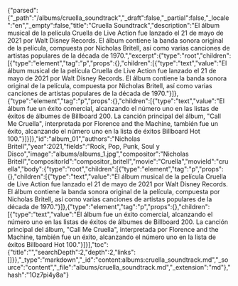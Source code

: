 {"parsed":{"_path":"/albums/cruella_soundtrack","_draft":false,"_partial":false,"_locale":"en","_empty":false,"title":"Cruella Soundtrack","description":"El álbum musical de la película Cruella de Live Action fue lanzado el 21 de mayo de 2021 por Walt Disney Records. El álbum contiene la banda sonora original de la película, compuesta por Nicholas Britell, así como varias canciones de artistas populares de la década de 1970.","excerpt":{"type":"root","children":[{"type":"element","tag":"p","props":{},"children":[{"type":"text","value":"El álbum musical de la película Cruella de Live Action fue lanzado el 21 de mayo de 2021 por Walt Disney Records. El álbum contiene la banda sonora original de la película, compuesta por Nicholas Britell, así como varias canciones de artistas populares de la década de 1970."}]},{"type":"element","tag":"p","props":{},"children":[{"type":"text","value":"El álbum fue un éxito comercial, alcanzando el número uno en las listas de éxitos de álbumes de Billboard 200. La canción principal del álbum, \"Call Me Cruella\", interpretada por Florence and the Machine, también fue un éxito, alcanzando el número uno en la lista de éxitos Billboard Hot 100."}]}]},"id":"album_01","authors":"Nicholas Britell","year":2021,"fields":"Rock, Pop, Punk, Soul y Disco","image":"albums/albums_1.jpg","compositor":"Nicholas Britell","compositorId":"compositor_britell","movie":"Cruella","movieId":"cruella","body":{"type":"root","children":[{"type":"element","tag":"p","props":{},"children":[{"type":"text","value":"El álbum musical de la película Cruella de Live Action fue lanzado el 21 de mayo de 2021 por Walt Disney Records. El álbum contiene la banda sonora original de la película, compuesta por Nicholas Britell, así como varias canciones de artistas populares de la década de 1970."}]},{"type":"element","tag":"p","props":{},"children":[{"type":"text","value":"El álbum fue un éxito comercial, alcanzando el número uno en las listas de éxitos de álbumes de Billboard 200. La canción principal del álbum, \"Call Me Cruella\", interpretada por Florence and the Machine, también fue un éxito, alcanzando el número uno en la lista de éxitos Billboard Hot 100."}]}],"toc":{"title":"","searchDepth":2,"depth":2,"links":[]}},"_type":"markdown","_id":"content:albums:cruella_soundtrack.md","_source":"content","_file":"albums/cruella_soundtrack.md","_extension":"md"},"hash":"1Oz7pi4y8a"}